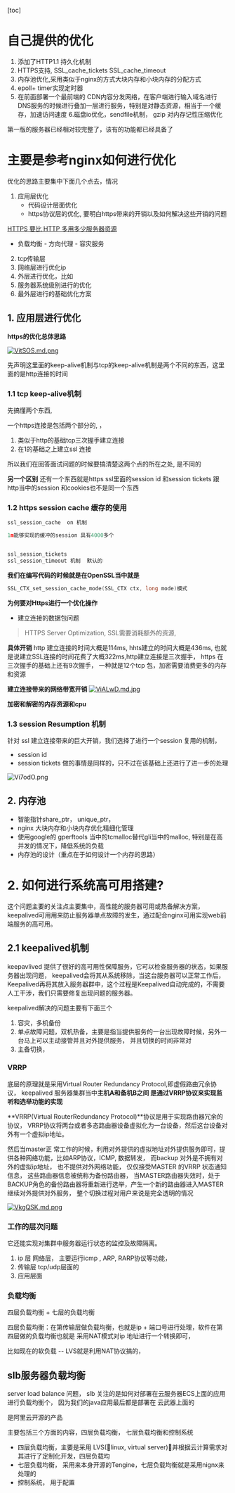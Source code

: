 
[toc]

# 自己提供的优化

1. 添加了HTTP1.1 持久化机制
2. HTTPS支持, SSL\_cache\_tickets
SSL\_cache\_timeout   
3. 内存池优化,采用类似于nginx的方式大块内存和小块内存的分配方式
4. epoll+ timer实现定时器
5. 在前面部署一个最前端的 CDN内容分发网络，在客户端进行输入域名进行DNS服务的时候进行叠加一层进行服务，特别是对静态资源，相当于一个缓存，加速访问速度
6.磁盘io优化，sendfile机制， gzip 对内存记性压缩优化


第一版的服务器已经相对较完整了，该有的功能都已经具备了



# 主要是参考nginx如何进行优化

优化的思路主要集中下面几个点去，情况

1. 应用层优化
	- 代码设计层面优化
	- https协议层的优化, 要明白https带来的开销以及如何解决这些开销的问题

[HTTPS 要比 HTTP 多用多少服务器资源](https://www.zhihu.com/question/21518760)
	
   - 负载均衡
	- 方向代理
	- 容灾服务
2. tcp传输层
3. 网络层进行优化ip
4. 外层进行优化，比如
5. 服务器系统级别进行的优化
6. 最外层进行的基础优化方案





## 1. 应用层进行优化

**https的优化总体思路**

[![VitSOS.md.png](https://s2.ax1x.com/2019/05/24/VitSOS.md.png)](https://imgchr.com/i/VitSOS)

先声明这里面的keep-alive机制与tcp的keep-alive机制是两个不同的东西，这里面的是http连接的时间

### 1.1 tcp keep-alive机制

先搞懂两个东西, 

一个https连接是包括两个部分的, ，

1. 类似于http的基础tcp三次握手建立连接 
2. 在1的基础之上建立ssl 连接

所以我们在回答面试问题的时候要搞清楚这两个点的所在之处, 是不同的


**另一个区别**
还有一个东西就是https ssl里面的session id 和session tickets 跟http当中的session 和cookies也不是同一个东西
 

### 1.2 https session cache 缓存的使用

```c
ssl_session_cache  on 机制

1m能够实现的缓冲的session 具有4000多个


ssl_session_tickets
ssl_session_timeout 机制  默认的

```

**我们在编写代码的时候就是在OpenSSL当中就是**

```c
SSL_CTX_set_session_cache_mode(SSL_CTX ctx, long mode)模式
```



**为何要对Https进行一个优化操作**

- 建立连接的数据包问题

>HTTPS Server Optimization, SSL需要消耗额外的资源, 

**具体开销**
http 建立连接的时间大概是114ms, hhts建立的时间大概是436ms, 也就是说建立SSL连接的时间花费了大概322ms,http建立连接是三次握手， https 在三次握手的基础上还有9次握手， 一种就是12个tcp 包，加密需要消费更多的内存和资源


**建立连接带来的网络带宽开销**
[![ViALwD.md.jpg](https://s2.ax1x.com/2019/05/24/ViALwD.md.jpg)](https://imgchr.com/i/ViALwD)


**加密和解密的内存资源和cpu**

### 1.3 session  Resumption 机制

针对 ssl 建立连接带来的巨大开销，我们选择了进行一个session 复用的机制， 

- session id  
- session tickets 做的事情是同样的，只不过在该基础上还进行了进一步的处理



![Vi7odO.png](https://s2.ax1x.com/2019/05/24/Vi7odO.png)
 


## 2. 内存池
- 智能指针share_ptr， unique_ptr，
- nginx 大块内存和小块内存优化精细化管理
- 使用google的 gperftools 当中的tcmalloc替代gli当中的malloc, 特别是在高并发的情况下，降低系统的负载
- 内存池的设计（重点在于如何设计一个内存的思路）



# 2. 如何进行系统高可用搭建?

   这个问题主要的关注点主要集中，高性能的服务器可用或热备解决方案，keepalived可用用来防止服务器单点故障的发生，通过配合nginx可用实现web前端服务的高可用。
  
  
## 2.1 keepalived机制
   keepavlived 提供了很好的高可用性保障服务，它可以检查服务器的状态，如果服务器出现问题， keepalived会将其从系统移除，当这台服务器可以正常工作后，Keepalived再将其放入服务器群中，这个过程是Keepalived自动完成的，不需要人工干涉，我们只需要修复出现问题的服务器。
   
   


   
 
 keepalived解决的问题主要有下面三个
 1. 容灾，多机备份
 2. 单点故障问题，双机热备，主要是指当提供服务的一台出现故障时候，另外一台马上可以主动接管并且对外提供服务， 并且切换的时间非常对
 3. 主备切换，
 
   
### VRRP
底层的原理就是采用Virtual Router Redundancy Protocol,即虚假路由冗余协议， keepalived 服务器集群当中**主机A和备机B之间 是通过VRRP协议来实现监听和选举功能的实现**



**VRRP(Virtual RouterRedundancy Protocol)**协议是用于实现路由器冗余的协议， VRRP协议将两台或者多态路由器设备虚拟化为一台设备，然后这台设备对外有一个虚拟ip地址。 

然后当master正 常工作的时候，利用对外提供的虚拟地址对外提供服务即可，提供各种网络功能，比如ARP协议，ICMP, 数据转发， 而backup 对外是不拥有对外的虚拟ip地址， 也不提供对外网络功能， 仅仅接受MASTER 的VRRP 状态通知信息， 这些路由器信息被统称为备份路由器， 当MASTER路由器失效时，处于BACKUP角色的备份路由器将重新进行选举，产生一个新的路由器进入MASTER 继续对外提供对外服务， 整个切换过程对用户来说是完全透明的情况 


[![VkgQSK.md.png](https://s2.ax1x.com/2019/05/25/VkgQSK.md.png)](https://imgchr.com/i/VkgQSK)


### 工作的层次问题
它还能实现对集群中服务器运行状态的监控及故障隔离。 

1. ip 层 网络层， 主要运行icmp , ARP, RARP协议等功能，
2. 传输层 tcp/udp层面的
3. 应用层面



### 负载均衡

四层负载均衡 + 七层的负载均衡

四层负载均衡：在第传输层做负载均衡，也就是ip + 端口号进行处理，软件在第四层做的负载均衡也就是  采用NAT模式对ip 地址进行一个转换即可，

比如现在的软负载 -- LVS就是利用NAT协议搞的，


## slb服务器负载均衡



server load balance 问题，  slb 关注的是如何对部署在云服务器ECS上面的应用进行负载均衡个， 因为我们的java应用最后都是部署在 云武器上面的

是阿里云开源的产品

主要包括三个方面的内容，四层负载均衡， 七层负载均衡和控制系统

- 四层负载均衡，主要是采用 LVS(linux, virtual server)，并根据云计算需求对其进行了定制化开发，四层负载均
- 七层负载均衡， 采用来本身开源的Tengine，七层负载均衡就是采用nignx来处理的
- 控制系统， 用于配置
